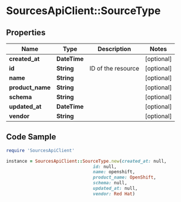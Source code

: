 # SourcesApiClient::SourceType

## Properties

Name | Type | Description | Notes
------------ | ------------- | ------------- | -------------
**created_at** | **DateTime** |  | [optional] 
**id** | **String** | ID of the resource | [optional] 
**name** | **String** |  | [optional] 
**product_name** | **String** |  | [optional] 
**schema** | **String** |  | [optional] 
**updated_at** | **DateTime** |  | [optional] 
**vendor** | **String** |  | [optional] 

## Code Sample

```ruby
require 'SourcesApiClient'

instance = SourcesApiClient::SourceType.new(created_at: null,
                                 id: null,
                                 name: openshift,
                                 product_name: OpenShift,
                                 schema: null,
                                 updated_at: null,
                                 vendor: Red Hat)
```


